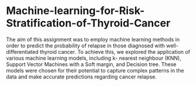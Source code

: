 # Machine-learning-for-Risk-Stratification-of-Thyroid-Cancer
The aim of this assignment was to employ machine learning methods in order to predict the 
probability of relapse in those diagnosed with well-differentiated thyroid cancer. To achieve 
this, we explored the application of various machine learning models, including k- nearest 
neighbour (KNN), Support Vector Machines with a Soft margin, and Decision tree. These 
models were chosen for their potential to capture complex patterns in the data and make 
accurate predictions regarding cancer relapse.
